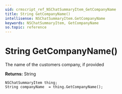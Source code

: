 ```yaml
---
uid: crmscript_ref_NSChatSummaryItem_GetCompanyName
title: String GetCompanyName()
intellisense: NSChatSummaryItem.GetCompanyName
keywords: NSChatSummaryItem, GetCompanyName
so.topic: reference
---
```


# String GetCompanyName()

The name of the customers company, if provided

**Returns:** String

```crmscript
NSChatSummaryItem thing;
String companyName  = thing.GetCompanyName();
```

